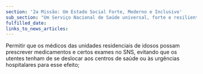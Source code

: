 ```yaml
---
section: '2a Missão: Um Estado Social Forte, Moderno e Inclusivo'
sub_section: "Um Serviço Nacional de Saúde universal, forte e resiliente"
fulfilled_date:
links_to_news_articles:
---
```


Permitir que os médicos das unidades residenciais de idosos possam prescrever medicamentos e certos exames no SNS, evitando que os utentes tenham de se deslocar aos centros de saúde ou às urgências hospitalares para esse efeito;